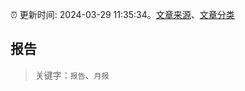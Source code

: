 :alarm_clock: 更新时间: 2024-03-29 11:35:34。[文章来源](/README.md)、[文章分类](/TAGS.md)

## 报告


> 关键字：`报告`、`月报`



